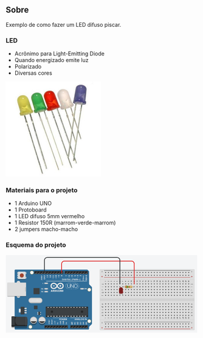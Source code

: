 ## Sobre
Exemplo de como fazer um LED difuso piscar.

### LED
- Acrônimo para Light-Emitting Diode
- Quando energizado emite luz
- Polarizado
- Diversas cores

![](leds.jpg)

### Materiais para o projeto
* 1 Arduino UNO
* 1 Protoboard
* 1 LED difuso 5mm vermelho
* 1 Resistor 150R (marrom-verde-marrom)
* 2 jumpers macho-macho

### Esquema do projeto
![](esquema.png)
